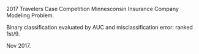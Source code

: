 2017 Travelers Case Competition Minnesconsin Insurance Company Modeling Problem.

Binary classification evaluated by AUC and misclassification error: ranked 1st/9. 

Nov 2017.